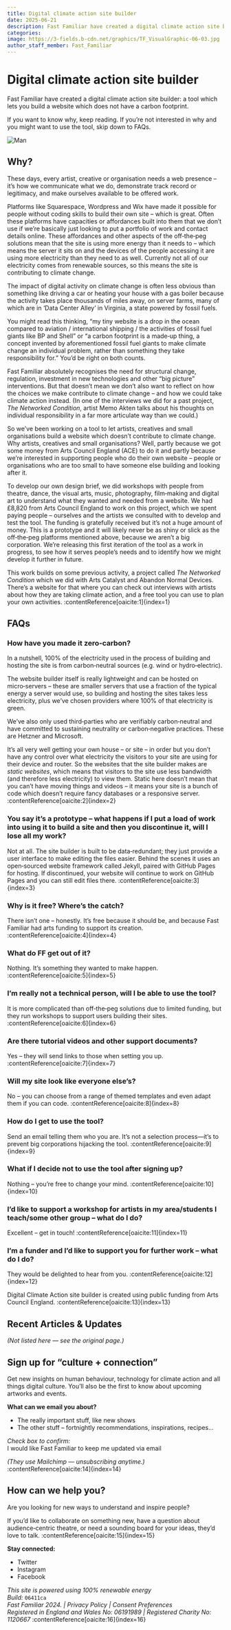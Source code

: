 ```yaml
---
title: Digital climate action site builder
date: 2025-06-21
description: Fast Familiar have created a digital climate action site builder: a tool which lets you build a website which does not have a carbon footprint.
categories:
image: https://3-fields.b-cdn.net/graphics/TF_VisualGraphic-06-03.jpg
author_staff_member: Fast_Familiar
---
```

# Digital climate action site builder

Fast Familiar have created a digital climate action site builder: a tool which lets you build a website which does not have a carbon footprint.

If you want to know why, keep reading. If you’re not interested in why and you might want to use the tool, skip down to FAQs.

![Man](https://fastfamiliar.b-cdn.net/sitebuilder/image.png)


## Why?

These days, every artist, creative or organisation needs a web presence – it’s how we communicate what we do, demonstrate track record or legitimacy, and make ourselves available to be offered work.

Platforms like Squarespace, Wordpress and Wix have made it possible for people without coding skills to build their own site – which is great. Often these platforms have capacities or affordances built into them that we don’t use if we’re basically just looking to put a portfolio of work and contact details online. These affordances and other aspects of the off‑the‑peg solutions mean that the site is using more energy than it needs to – which means the server it sits on and the devices of the people accessing it are using more electricity than they need to as well. Currently not all of our electricity comes from renewable sources, so this means the site is contributing to climate change.

The impact of digital activity on climate change is often less obvious than something like driving a car or heating your house with a gas boiler because the activity takes place thousands of miles away, on server farms, many of which are in ‘Data Center Alley’ in Virginia, a state powered by fossil fuels.

You might read this thinking, “my tiny website is a drop in the ocean compared to aviation / international shipping / the activities of fossil fuel giants like BP and Shell” or “a carbon footprint is a made‑up thing, a concept invented by aforementioned fossil fuel giants to make climate change an individual problem, rather than something they take responsibility for.” You’d be right on both counts.

Fast Familiar absolutely recognises the need for structural change, regulation, investment in new technologies and other “big picture” interventions. But that doesn’t mean we don’t also want to reflect on how the choices we make contribute to climate change – and how we could take climate action instead. (In one of the interviews we did for a past project, *The Networked Condition*, artist Memo Akten talks about his thoughts on individual responsibility in a far more articulate way than we could.)

So we’ve been working on a tool to let artists, creatives and small organisations build a website which doesn’t contribute to climate change. Why artists, creatives and small organisations? Well, partly because we got some money from Arts Council England (ACE) to do it and partly because we’re interested in supporting people who do their own website – people or organisations who are too small to have someone else building and looking after it.

To develop our own design brief, we did workshops with people from theatre, dance, the visual arts, music, photography, film‑making and digital art to understand what they wanted and needed from a website. We had £8,820 from Arts Council England to work on this project, which we spent paying people – ourselves and the artists we consulted with to develop and test the tool. The funding is gratefully received but it’s not a huge amount of money. This is a prototype and it will likely never be as shiny or slick as the off‑the‑peg platforms mentioned above, because we aren’t a big corporation. We’re releasing this first iteration of the tool as a work in progress, to see how it serves people’s needs and to identify how we might develop it further in future.

This work builds on some previous activity, a project called *The Networked Condition* which we did with Arts Catalyst and Abandon Normal Devices. There’s a website for that where you can check out interviews with artists about how they are taking climate action, and a free tool you can use to plan your own activities. :contentReference[oaicite:1]{index=1}


## FAQs

### How have you made it zero‑carbon?

In a nutshell, 100% of the electricity used in the process of building and hosting the site is from carbon‑neutral sources (e.g. wind or hydro‑electric).

The website builder itself is really lightweight and can be hosted on micro‑servers – these are smaller servers that use a fraction of the typical energy a server would use, so building and hosting the sites takes less electricity, plus we’ve chosen providers where 100% of that electricity is green.

We’ve also only used third‑parties who are verifiably carbon‑neutral and have committed to sustaining neutrality or carbon‑negative practices. These are Hetzner and Microsoft.

It’s all very well getting your own house – or site – in order but you don’t have any control over what electricity the visitors to your site are using for their device and router. So the websites that the site builder makes are *static websites*, which means that visitors to the site use less bandwidth (and therefore less electricity) to view them. Static here doesn’t mean that you can’t have moving things and videos – it means your site is a bunch of code which doesn’t require fancy databases or a responsive server. :contentReference[oaicite:2]{index=2}

### You say it’s a prototype – what happens if I put a load of work into using it to build a site and then you discontinue it, will I lose all my work?

Not at all. The site builder is built to be data‑redundant; they just provide a user interface to make editing the files easier. Behind the scenes it uses an open‑sourced website framework called Jekyll, paired with GitHub Pages for hosting. If discontinued, your website will continue to work on GitHub Pages and you can still edit files there. :contentReference[oaicite:3]{index=3}

### Why is it free? Where’s the catch?

There isn’t one – honestly. It’s free because it should be, and because Fast Familiar had arts funding to support its creation. :contentReference[oaicite:4]{index=4}

### What do FF get out of it?

Nothing. It’s something they wanted to make happen. :contentReference[oaicite:5]{index=5}

### I’m really not a technical person, will I be able to use the tool?

It is more complicated than off‑the‑peg solutions due to limited funding, but they run workshops to support users building their sites. :contentReference[oaicite:6]{index=6}

### Are there tutorial videos and other support documents?

Yes – they will send links to those when setting you up. :contentReference[oaicite:7]{index=7}

### Will my site look like everyone else’s?

No – you can choose from a range of themed templates and even adapt them if you can code. :contentReference[oaicite:8]{index=8}

### How do I get to use the tool?

Send an email telling them who you are. It’s not a selection process—it’s to prevent big corporations hijacking the tool. :contentReference[oaicite:9]{index=9}

### What if I decide not to use the tool after signing up?

Nothing – you’re free to change your mind. :contentReference[oaicite:10]{index=10}

### I’d like to support a workshop for artists in my area/students I teach/some other group – what do I do?

Excellent – get in touch! :contentReference[oaicite:11]{index=11}

### I’m a funder and I’d like to support you for further work – what do I do?

They would be delighted to hear from you. :contentReference[oaicite:12]{index=12}

Digital Climate Action site builder is created using public funding from Arts Council England. :contentReference[oaicite:13]{index=13}


## Recent Articles & Updates

*(Not listed here — see the original page.)*


## Sign up for “culture + connection”

Get new insights on human behaviour, technology for climate action and all things digital culture. You’ll also be the first to know about upcoming artworks and events.

**What can we email you about?**  
- The really important stuff, like new shows  
- The other stuff – fortnightly recommendations, inspirations, recipes...

_Check box to confirm:_  
I would like Fast Familiar to keep me updated via email

*(They use Mailchimp — unsubscribing anytime.)* :contentReference[oaicite:14]{index=14}


## How can we help you?

Are you looking for new ways to understand and inspire people?

If you’d like to collaborate on something new, have a question about audience‑centric theatre, or need a sounding board for your ideas, they’d love to talk. :contentReference[oaicite:15]{index=15}

**Stay connected:**  
- Twitter  
- Instagram  
- Facebook


*This site is powered using 100% renewable energy*  
*Build:* `06411ca`  
*Fast Familiar 2024. | Privacy Policy | Consent Preferences*  
*Registered in England and Wales No: 06191989 | Registered Charity No: 1120667* :contentReference[oaicite:16]{index=16}

